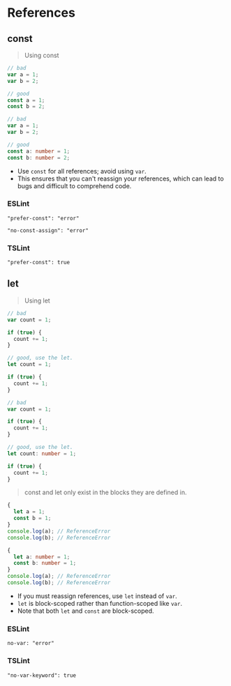 # References

## const

> Using const

```javascript
// bad
var a = 1;
var b = 2;

// good
const a = 1;
const b = 2;
```

```typescript
// bad
var a = 1;
var b = 2;

// good
const a: number = 1;
const b: number = 2;
```

* Use `const` for all references; avoid using `var`.
* This ensures that you can't reassign your references, which can lead to bugs and difficult to comprehend code.

### ESLint

`"prefer-const": "error"`

`"no-const-assign": "error"`

### TSLint

`"prefer-const": true`


## let

> Using let

```javascript
// bad
var count = 1;

if (true) {
  count += 1;
}

// good, use the let.
let count = 1;

if (true) {
  count += 1;
}
```

```typescript
// bad
var count = 1;

if (true) {
  count += 1;
}

// good, use the let.
let count: number = 1;

if (true) {
  count += 1;
}
```

> const and let only exist in the blocks they are defined in.

```javascript
{
  let a = 1;
  const b = 1;
}
console.log(a); // ReferenceError
console.log(b); // ReferenceError
```

```typescript
{
  let a: number = 1;
  const b: number = 1;
}
console.log(a); // ReferenceError
console.log(b); // ReferenceError
```

* If you must reassign references, use `let` instead of `var`.
* `let` is block-scoped rather than function-scoped like `var`.
* Note that both `let` and `const` are block-scoped.

### ESLint

`no-var: "error"`

### TSLint

`"no-var-keyword": true`
